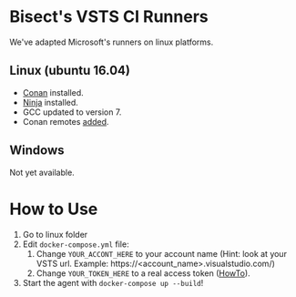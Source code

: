# Bisect's VSTS CI Runners

We've adapted Microsoft's runners on linux platforms.

## Linux (ubuntu 16.04)

- [Conan](https://conan.io) installed.
- [Ninja](https://ninja-build.org) installed.
- GCC updated to version 7.
- Conan remotes [added](https://github.com/bisect-pt/conan_config).

## Windows
Not yet available.

# How to Use

1. Go to linux folder
2. Edit `docker-compose.yml` file:
    1. Change `YOUR_ACCONT_HERE` to your account name (Hint: look at your VSTS url. Example: https://<account_name>.visualstudio.com/)
    2. Change `YOUR_TOKEN_HERE` to a real access token ([HowTo](https://docs.microsoft.com/en-us/vsts/git/_shared/personal-access-tokens?view=vsts)).
3. Start the agent with `docker-compose up --build`!
